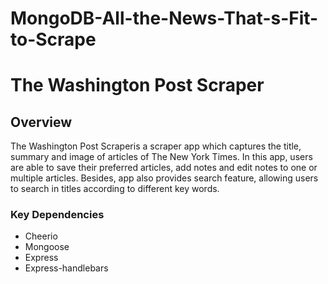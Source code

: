 # MongoDB-All-the-News-That-s-Fit-to-Scrape

# The Washington Post Scraper

## Overview

The Washington Post Scraperis a scraper app which captures the title, summary and image of articles of The New York Times. In this app, users are able to save their preferred articles, add notes and edit notes to one or multiple articles. Besides, app also provides search feature, allowing users to search in titles according to different key words.



### Key Dependencies

* Cheerio
* Mongoose
* Express
* Express-handlebars